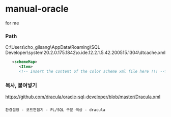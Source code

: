 # manual-oracle
for me

### Path
C:\Users\cho_gilsang\AppData\Roaming\SQL Developer\system20.2.0.175.1842\o.ide.12.2.1.5.42.200515.1304\dtcache.xml

```xml
   <schemeMap>
      <Item>
      <!-- Insert the content of the color scheme xml file here !!! -->
```

### 복사, 붙여넣기
https://github.com/dracula/oracle-sql-developer/blob/master/Dracula.xml   

###
```
환경설정 - 코드편집기 - PL/SQL 구문 색상 - dracula
```
